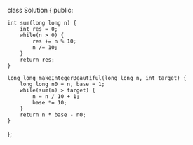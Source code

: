 class Solution {
public:

    int sum(long long n) {
        int res = 0;
        while(n > 0) {
            res += n % 10;
            n /= 10;
        }
        return res;
    }

    long long makeIntegerBeautiful(long long n, int target) {
        long long n0 = n, base = 1;
        while(sum(n) > target) {
            n = n / 10 + 1;
            base *= 10;
        }
        return n * base - n0;
    }
};